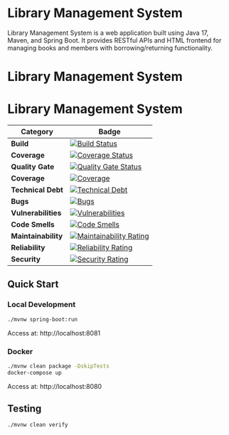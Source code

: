 # Library Management System

Library Management System is a web application built using Java 17, Maven, and Spring Boot. It provides RESTful APIs and HTML frontend for managing books and members with borrowing/returning functionality.

# Library Management System

# Library Management System

| Category | Badge |
|----------|-------|
| **Build** | [![Build Status](https://github.com/AvanAvi/library-management/actions/workflows/maven.yml/badge.svg)](https://github.com/AvanAvi/library-management/actions) |
| **Coverage** | [![Coverage Status](https://coveralls.io/repos/github/AvanAvi/library-management/badge.svg)](https://coveralls.io/github/AvanAvi/library-management) |
| **Quality Gate** | [![Quality Gate Status](https://sonarcloud.io/api/project_badges/measure?project=AvanAvi_library-management&metric=alert_status)](https://sonarcloud.io/summary/new_code?id=AvanAvi_library-management) |
| **Coverage** | [![Coverage](https://sonarcloud.io/api/project_badges/measure?project=AvanAvi_library-management&metric=coverage)](https://sonarcloud.io/summary/new_code?id=AvanAvi_library-management) |
| **Technical Debt** | [![Technical Debt](https://sonarcloud.io/api/project_badges/measure?project=AvanAvi_library-management&metric=sqale_index)](https://sonarcloud.io/summary/new_code?id=AvanAvi_library-management) |
| **Bugs** | [![Bugs](https://sonarcloud.io/api/project_badges/measure?project=AvanAvi_library-management&metric=bugs)](https://sonarcloud.io/summary/new_code?id=AvanAvi_library-management) |
| **Vulnerabilities** | [![Vulnerabilities](https://sonarcloud.io/api/project_badges/measure?project=AvanAvi_library-management&metric=vulnerabilities)](https://sonarcloud.io/summary/new_code?id=AvanAvi_library-management) |
| **Code Smells** | [![Code Smells](https://sonarcloud.io/api/project_badges/measure?project=AvanAvi_library-management&metric=code_smells)](https://sonarcloud.io/summary/new_code?id=AvanAvi_library-management) |
| **Maintainability** | [![Maintainability Rating](https://sonarcloud.io/api/project_badges/measure?project=AvanAvi_library-management&metric=sqale_rating)](https://sonarcloud.io/summary/new_code?id=AvanAvi_library-management) |
| **Reliability** | [![Reliability Rating](https://sonarcloud.io/api/project_badges/measure?project=AvanAvi_library-management&metric=reliability_rating)](https://sonarcloud.io/summary/new_code?id=AvanAvi_library-management) |
| **Security** | [![Security Rating](https://sonarcloud.io/api/project_badges/measure?project=AvanAvi_library-management&metric=security_rating)](https://sonarcloud.io/summary/new_code?id=AvanAvi_library-management) |

## Quick Start

### Local Development
```bash
./mvnw spring-boot:run
```
Access at: http://localhost:8081

### Docker
```bash
./mvnw clean package -DskipTests
docker-compose up
```
Access at: http://localhost:8080

## Testing

```bash
./mvnw clean verify
```
